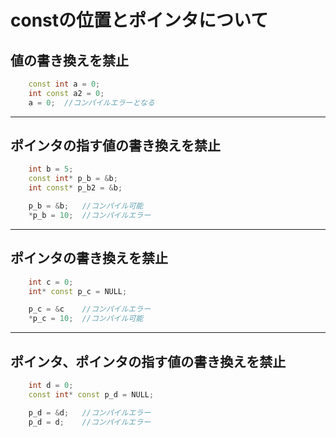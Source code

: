 # constの位置とポインタについて

## 値の書き換えを禁止

```cpp
    const int a = 0;
    int const a2 = 0;
    a = 0;  //コンパイルエラーとなる
```

***

## ポインタの指す値の書き換えを禁止

```cpp
    int b = 5;
    const int* p_b = &b;
    int const* p_b2 = &b;

    p_b = &b;   //コンパイル可能
    *p_b = 10;  //コンパイルエラー
```

***

## ポインタの書き換えを禁止

```cpp
    int c = 0;
    int* const p_c = NULL;

    p_c = &c    //コンパイルエラー
    *p_c = 10;  //コンパイル可能
```

***

## ポインタ、ポインタの指す値の書き換えを禁止

```cpp
    int d = 0;
    const int* const p_d = NULL;

    p_d = &d;   //コンパイルエラー
    p_d = d;    //コンパイルエラー
```
